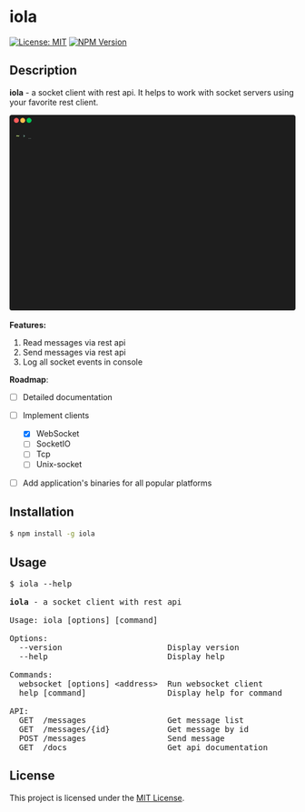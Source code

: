 # iola

[![License: MIT](https://img.shields.io/github/license/pvarentsov/iola)](https://github.com/pvarentsov/iola/blob/main/LICENSE)
[![NPM Version](https://img.shields.io/npm/v/iola.svg)](https://www.npmjs.com/package/iola)

## Description

**iola** - a socket client with rest api. It helps to work with socket servers using your favorite rest client.

![](./demo/iola-demo.gif)

**Features:**

1. Read messages via rest api
2. Send messages via rest api
3. Log all socket events in console

**Roadmap**:
- [ ] Detailed documentation
- [ ] Implement clients
  - [x] WebSocket
  - [ ] SocketIO
  - [ ] Tcp
  - [ ] Unix-socket
- [ ] Add application's binaries for all popular platforms


## Installation
```bash
$ npm install -g iola
```
## Usage

<pre>
$ iola --help

<b>iola</b> - a socket client with rest api

Usage: iola [options] [command]

Options:
  --version                      Display version
  --help                         Display help

Commands:
  websocket [options] &lt;address>  Run websocket client
  help [command]                 Display help for command

API:
  GET  /messages                 Get message list
  GET  /messages/{id}            Get message by id
  POST /messages                 Send message 
  GET  /docs                     Get api documentation
</pre>

## License

This project is licensed under the [MIT License](https://github.com/pvarentsov/iola/blob/main/LICENSE).
